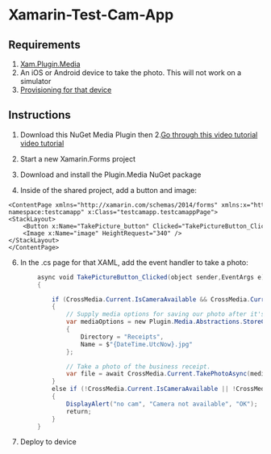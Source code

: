 # Xamarin-Test-Cam-App

## Requirements
1. [Xam.Plugin.Media](https://github.com/jamesmontemagno/MediaPlugin)
2. An iOS or Android device to take the photo. This will not work on a simulator
3. [Provisioning for that device](https://developer.xamarin.com/guides/ios/getting_started/installation/device_provisioning/)


## Instructions
1. Download this NuGet Media Plugin then
2.[Go through this video tutorial video tutorial](http://www.codechannels.com/video/microsoft/mobile-development/xamarin-forms-taking-pictures-from-the-camera-and-from-disk-using-the-media-plugin/)

3. Start a new Xamarin.Forms project 
4. Download and install the  Plugin.Media NuGet package
5. Inside of the shared project, add a button and image:

```XAML 
<ContentPage xmlns="http://xamarin.com/schemas/2014/forms" xmlns:x="http://schemas.microsoft.com/winfx/2009/xaml" xmlns:local="clr-namespace:testcamapp" x:Class="testcamapp.testcamappPage">
<StackLayout>
    <Button x:Name="TakePicture_button" Clicked="TakePictureButton_Clicked" Text="TakePicture_button"/>
    <Image x:Name="image" HeightRequest="340" />
</StackLayout>
</ContentPage> 
```

6. In the .cs page for that XAML, add the event handler to take a photo:

``` C#
        async void TakePictureButton_Clicked(object sender,EventArgs e) 
        {

            if (CrossMedia.Current.IsCameraAvailable && CrossMedia.Current.IsTakePhotoSupported)
            {
                // Supply media options for saving our photo after it's taken.
                var mediaOptions = new Plugin.Media.Abstractions.StoreCameraMediaOptions
                {
                    Directory = "Receipts",
                    Name = $"{DateTime.UtcNow}.jpg"
                };

                // Take a photo of the business receipt.
                var file = await CrossMedia.Current.TakePhotoAsync(mediaOptions);
            }
            else if (!CrossMedia.Current.IsCameraAvailable || !CrossMedia.Current.IsTakePhotoSupported)
            {
                DisplayAlert("no cam", "Camera not available", "OK"); 
                return;
            }
        } 
```

7. Deploy to device
